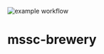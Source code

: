 ![example workflow](https://github.com/egon89/mssc-brewery/actions/workflows/main.yaml/badge.svg)

# mssc-brewery
